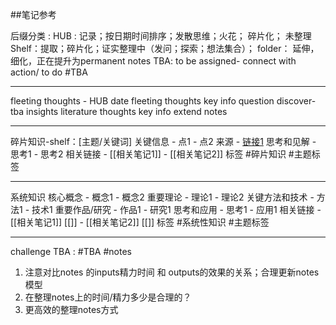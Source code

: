 ##笔记参考

后缀分类 :
HUB : 记录；按日期时间排序；发散思维；火花； 碎片化； 未整理
Shelf：提取；碎片化；证实整理中（发问；探索；想法集合）；
folder： 延伸，细化，正在提升为permanent notes 
TBA: to be assigned- connect with  action/ to do 
#TBA 

________

fleeting thoughts - HUB 
	date 
	fleeting thoughts 
		key info
		question 
		discover-tba 
		insights 
	literature thoughts 
		key info 
		extend notes 
	
_______

 碎片知识-shelf：[主题/关键词]
	关键信息
	- 点1
	- 点2
	来源
	- [链接1](#) 
	思考和见解
	- 思考1
	- 思考2
	相关链接
	- [[相关笔记1]]
	- [[相关笔记2]]
	标签
	#碎片知识 #主题标签

__________
系统知识
	核心概念
	  - 概念1
	  - 概念2
	 重要理论
	- 理论1
	- 理论2
	关键方法和技术
	- 方法1
	- 技术1
	重要作品/研究
	- 作品1
	- 研究1
	思考和应用
	- 思考1
	- 应用1
	相关链接
	- [[相关笔记1]] [[]]
	- [[相关笔记2]] [[]]
	标签
	#系统性知识 #主题标签

__________
challenge TBA : #TBA #notes
1. 注意对比notes 的inputs精力时间 和 outputs的效果的关系；合理更新notes模型 
2.  在整理notes上的时间/精力多少是合理的？
3. 更高效的整理notes方式 